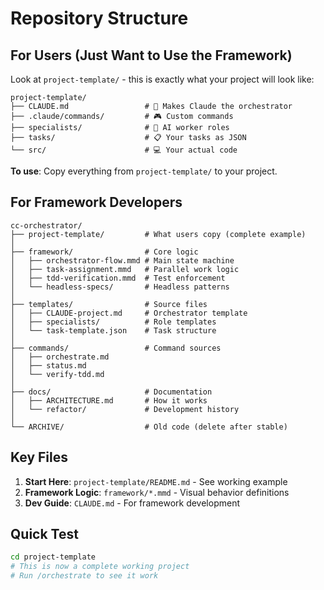 # Repository Structure

## For Users (Just Want to Use the Framework)

Look at `project-template/` - this is exactly what your project will look like:

```
project-template/
├── CLAUDE.md                 # 🧠 Makes Claude the orchestrator
├── .claude/commands/         # 🎮 Custom commands
├── specialists/              # 👥 AI worker roles  
├── tasks/                    # 📋 Your tasks as JSON
└── src/                      # 💻 Your actual code
```

**To use**: Copy everything from `project-template/` to your project.

## For Framework Developers

```
cc-orchestrator/
├── project-template/         # What users copy (complete example)
│
├── framework/                # Core logic
│   ├── orchestrator-flow.mmd # Main state machine
│   ├── task-assignment.mmd   # Parallel work logic
│   ├── tdd-verification.mmd  # Test enforcement
│   └── headless-specs/       # Headless patterns
│
├── templates/                # Source files
│   ├── CLAUDE-project.md     # Orchestrator template
│   ├── specialists/          # Role templates
│   └── task-template.json    # Task structure
│
├── commands/                 # Command sources
│   ├── orchestrate.md
│   ├── status.md
│   └── verify-tdd.md
│
├── docs/                     # Documentation
│   ├── ARCHITECTURE.md       # How it works
│   └── refactor/             # Development history
│
└── ARCHIVE/                  # Old code (delete after stable)
```

## Key Files

1. **Start Here**: `project-template/README.md` - See working example
2. **Framework Logic**: `framework/*.mmd` - Visual behavior definitions
3. **Dev Guide**: `CLAUDE.md` - For framework development

## Quick Test

```bash
cd project-template
# This is now a complete working project
# Run /orchestrate to see it work
```